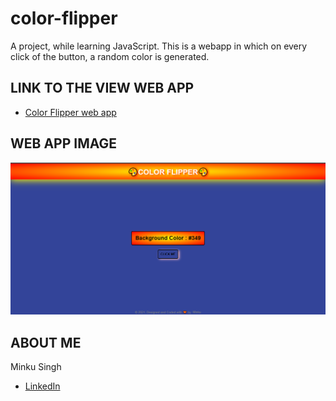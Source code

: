 # color-flipper
A project, while learning JavaScript.
This is a webapp in which on every click of the button, a random color is generated.

## LINK TO THE VIEW WEB APP
- [Color Flipper web app](https://color-flipper-11.web.app/)

## WEB APP IMAGE
![webpage-ss](images/webpage-ss.png)

## ABOUT ME
Minku Singh
 - [LinkedIn](https://www.linkedin.com/in/minku-singh-2943a51a5/)
